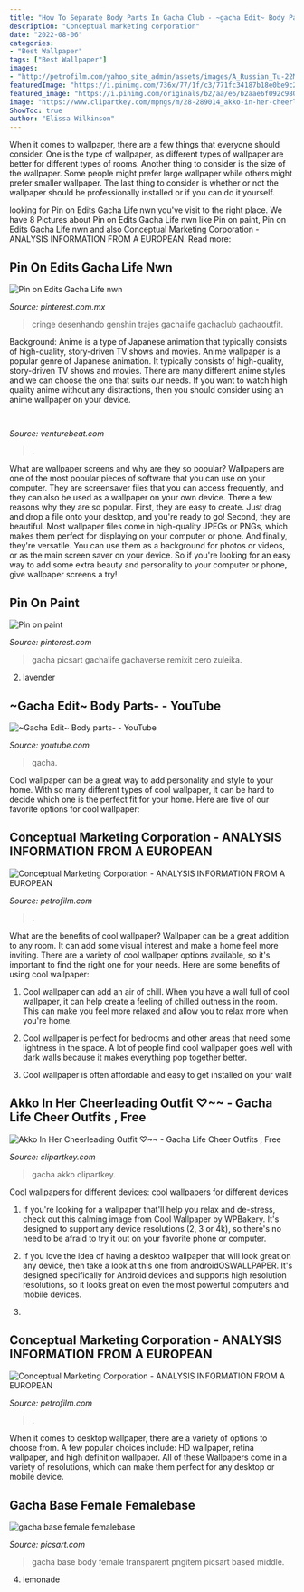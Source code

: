 ```yaml
---
title: "How To Separate Body Parts In Gacha Club - ~gacha Edit~ Body Parts-"
description: "Conceptual marketing corporation"
date: "2022-08-06"
categories:
- "Best Wallpaper"
tags: ["Best Wallpaper"]
images:
- "http://petrofilm.com/yahoo_site_admin/assets/images/A_Russian_Tu-22M3_Backfire_bomberD.24801004_std.jpg"
featuredImage: "https://i.pinimg.com/736x/77/1f/c3/771fc34187b18e0be9c22eacf0c79c14.jpg"
featured_image: "https://i.pinimg.com/originals/b2/aa/e6/b2aae6f092c980fdd8d9daa989bae597.png"
image: "https://www.clipartkey.com/mpngs/m/28-289014_akko-in-her-cheerleading-outfit-gacha-life.png"
ShowToc: true
author: "Elissa Wilkinson"
---
```



When it comes to wallpaper, there are a few things that everyone should consider. One is the type of wallpaper, as different types of wallpaper are better for different types of rooms. Another thing to consider is the size of the wallpaper. Some people might prefer large wallpaper while others might prefer smaller wallpaper. The last thing to consider is whether or not the wallpaper should be professionally installed or if you can do it yourself.

	

		
looking for Pin on Edits Gacha Life nwn you've visit to the right place. We have 8 Pictures about Pin on Edits Gacha Life nwn like Pin on paint, Pin on Edits Gacha Life nwn and also Conceptual Marketing Corporation - ANALYSIS INFORMATION FROM A EUROPEAN. Read more:
		
    
## Pin On Edits Gacha Life Nwn

<img loading=lazy src="https://i.pinimg.com/736x/77/1f/c3/771fc34187b18e0be9c22eacf0c79c14.jpg" onerror="this.onerror=null;this.src='https://tse1.mm.bing.net/th?id=OIP._sMuaoo2iIK2fD2HUFhfKgHaMC&amp;pid=15.1';" alt="Pin on Edits Gacha Life nwn">

_Source: pinterest.com.mx_

>cringe desenhando genshin trajes gachalife gachaclub gachaoutfit. 

	

Background: Anime is a type of Japanese animation that typically consists of high-quality, story-driven TV shows and movies.
Anime wallpaper is a popular genre of Japanese animation. It typically consists of high-quality, story-driven TV shows and movies. There are many different anime styles and we can choose the one that suits our needs. If you want to watch high quality anime without any distractions, then you should consider using an anime wallpaper on your device.

    
## 

<img loading=lazy src="https://venturebeat.com/wp-content/uploads/2018/06/Screen-Shot-2018-06-21-at-5.04.51-PM.jpg" onerror="this.onerror=null;this.src='https://tse3.mm.bing.net/th?id=OIP.73PXD5lFGhSU5uJxJZn3NwHaDb&amp;pid=15.1';" alt="">

_Source: venturebeat.com_

>. 

	

What are wallpaper screens and why are they so popular?
Wallpapers are one of the most popular pieces of software that you can use on your computer. They are screensaver files that you can access frequently, and they can also be used as a wallpaper on your own device. There a few reasons why they are so popular. First, they are easy to create. Just drag and drop a file onto your desktop, and you're ready to go! Second, they are beautiful. Most wallpaper files come in high-quality JPEGs or PNGs, which makes them perfect for displaying on your computer or phone. And finally, they're versatile. You can use them as a background for photos or videos, or as the main screen saver on your device. So if you're looking for an easy way to add some extra beauty and personality to your computer or phone, give wallpaper screens a try!

    
## Pin On Paint

<img loading=lazy src="https://i.pinimg.com/originals/b2/aa/e6/b2aae6f092c980fdd8d9daa989bae597.png" onerror="this.onerror=null;this.src='https://tse4.mm.bing.net/th?id=OIP.IBsLYmWEUYcccWkSTkpMJQHaHa&amp;pid=15.1';" alt="Pin on paint">

_Source: pinterest.com_

>gacha picsart gachalife gachaverse remixit cero zuleika. 

	

2. lavender 

    
## ~Gacha Edit~ Body Parts- - YouTube

<img loading=lazy src="https://i.ytimg.com/vi/-911xdhL3UA/maxresdefault.jpg" onerror="this.onerror=null;this.src='https://tse3.mm.bing.net/th?id=OIP.Ibza2UFT_Y1PyTT2Z6XmagHaEK&amp;pid=15.1';" alt="~Gacha Edit~ Body parts- - YouTube">

_Source: youtube.com_

>gacha. 

	

Cool wallpaper can be a great way to add personality and style to your home. With so many different types of cool wallpaper, it can be hard to decide which one is the perfect fit for your home. Here are five of our favorite options for cool wallpaper: 

    
## Conceptual Marketing Corporation - ANALYSIS INFORMATION FROM A EUROPEAN

<img loading=lazy src="http://petrofilm.com/yahoo_site_admin/assets/images/1280px-Barack_Obama_and_Hamid_Karzai_signing_strategic_partnership_agreement_May_1_2012_B.350195412_std.jpg" onerror="this.onerror=null;this.src='https://tse3.mm.bing.net/th?id=OIP.VuGSkfmeQEk3N57SRjhUgAHaEo&amp;pid=15.1';" alt="Conceptual Marketing Corporation - ANALYSIS INFORMATION FROM A EUROPEAN">

_Source: petrofilm.com_

>. 

	

What are the benefits of cool wallpaper?
Wallpaper can be a great addition to any room. It can add some visual interest and make a home feel more inviting. There are a variety of cool wallpaper options available, so it's important to find the right one for your needs. Here are some benefits of using cool wallpaper: 
1. Cool wallpaper can add an air of chill. When you have a wall full of cool wallpaper, it can help create a feeling of chilled outness in the room. This can make you feel more relaxed and allow you to relax more when you're home. 

2. Cool wallpaper is perfect for bedrooms and other areas that need some lightness in the space. A lot of people find cool wallpaper goes well with dark walls because it makes everything pop together better. 

3. Cool wallpaper is often affordable and easy to get installed on your wall!

    
## Akko In Her Cheerleading Outfit ♡~~ - Gacha Life Cheer Outfits , Free

<img loading=lazy src="https://www.clipartkey.com/mpngs/m/28-289014_akko-in-her-cheerleading-outfit-gacha-life.png" onerror="this.onerror=null;this.src='https://tse3.mm.bing.net/th?id=OIP.B6KByu_4Z5BhCysGck9IzwHaHJ&amp;pid=15.1';" alt="Akko In Her Cheerleading Outfit ♡~~ - Gacha Life Cheer Outfits , Free">

_Source: clipartkey.com_

>gacha akko clipartkey. 

	

Cool wallpapers for different devices:
cool wallpapers for different devices 

1. If you're looking for a wallpaper that'll help you relax and de-stress, check out this calming image from Cool Wallpaper by WPBakery. It's designed to support any device resolutions (2, 3 or 4k), so there's no need to be afraid to try it out on your favorite phone or computer.

2. If you love the idea of having a desktop wallpaper that will look great on any device, then take a look at this one from androidOSWALLPAPER. It's designed specifically for Android devices and supports high resolution resolutions, so it looks great on even the most powerful computers and mobile devices.

3.

    
## Conceptual Marketing Corporation - ANALYSIS INFORMATION FROM A EUROPEAN

<img loading=lazy src="http://petrofilm.com/yahoo_site_admin/assets/images/A_Russian_Tu-22M3_Backfire_bomberD.24801004_std.jpg" onerror="this.onerror=null;this.src='https://tse4.mm.bing.net/th?id=OIP.T1LTyieAmgGuOwWCgWrr9wHaCS&amp;pid=15.1';" alt="Conceptual Marketing Corporation - ANALYSIS INFORMATION FROM A EUROPEAN">

_Source: petrofilm.com_

>. 

	

When it comes to desktop wallpaper, there are a variety of options to choose from. A few popular choices include: HD wallpaper, retina wallpaper, and high definition wallpaper. All of these Wallpapers come in a variety of resolutions, which can make them perfect for any desktop or mobile device. 

    
## Gacha Base Female Femalebase

<img loading=lazy src="https://cdn131.picsart.com/294049794001211.png" onerror="this.onerror=null;this.src='https://tse2.mm.bing.net/th?id=OIP.EXbDx4Vbe2E9PAZ16kpeBQHaJ6&amp;pid=15.1';" alt="gacha base female femalebase">

_Source: picsart.com_

>gacha base body female transparent pngitem picsart based middle. 

	

4. lemonade 

